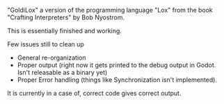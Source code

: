 "GoldiLox" a version of the programming language "Lox" from the book "Crafting Interpreters" by Bob Nyostrom. 

This is essentially finished and working. 

Few issues still to clean up

- General re-organization
- Proper output (right now it gets printed to the debug output in Godot. Isn't releasable as a binary yet)
- Proper Error handling (things like Synchronization isn't implemented).

It is currently in a case of, correct code gives correct output. 
